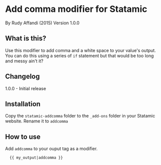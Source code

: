 # Add comma modifier for Statamic
By Rudy Affandi (2015)
Version 1.0.0

## What is this?
Use this modifier to add comma and a white space to your value's output. You can do this using a series of `if` statement but that would be too long and messy ain't it?

## Changelog
1.0.0 - Initial release

## Installation
Copy the `statamic-addcomma` folder to the `_add-ons` folder in your Statamic website. Rename it to `addcomma`

## How to use

Add `addcomma` to your ouput tag as a modifier.
```
  {{ my_output|addcomma }}
```
